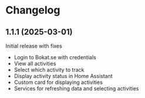 # Changelog

## 1.1.1 (2025-03-01)

Initial release with fixes

- Login to Bokat.se with credentials
- View all activities
- Select which activity to track
- Display activity status in Home Assistant
- Custom card for displaying activities
- Services for refreshing data and selecting activities 